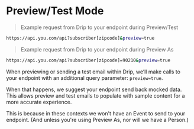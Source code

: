 # Preview/Test Mode

> Example request from Drip to your endpoint during Preview/Test

```bash
https://api.you.com/api?subscriber[zipcode]&preview=true
```

> Example request from Drip to your endpoint during Preview As

```bash
https://api.you.com/api?subscriber[zipcode]=90210&preview=true
```

When previewing or sending a test email within Drip, we’ll make calls to your endpoint with an additional query parameter: `preview=true`.

When that happens, we suggest your endpoint send back mocked data. This allows preview and test emails to populate with sample content for a more accurate experience.

This is because in these contexts we won't have an Event to send to your endpoint. (And unless you're using Preview As, nor will we have a Person.)
